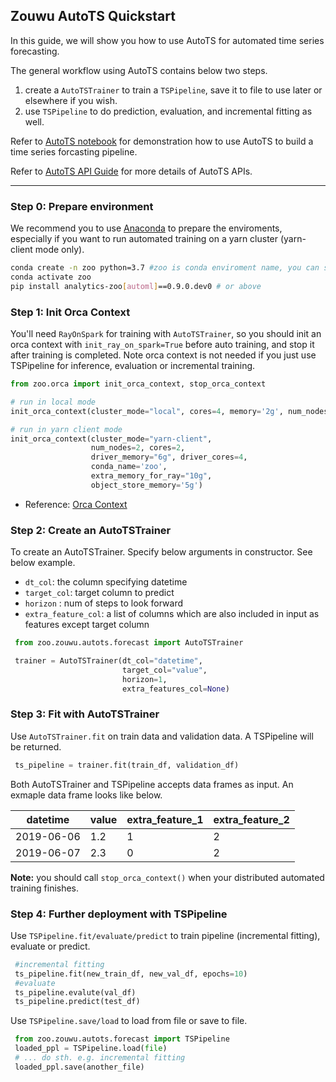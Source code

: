 ## Zouwu AutoTS Quickstart

In this guide, we will show you how to use AutoTS for automated time series forecasting.

The general workflow using AutoTS contains below two steps. 

1. create a `AutoTSTrainer` to train a `TSPipeline`, save it to file to use later or elsewhere if you wish.
2. use `TSPipeline` to do prediction, evaluation, and incremental fitting as well. 

Refer to [AutoTS notebook](https://github.com/intel-analytics/analytics-zoo/blob/master/pyzoo/zoo/zouwu/use-case/network_traffic/network_traffic_autots_forecasting.ipynb) for demonstration how to use AutoTS to build a time series forcasting pipeline. 

Refer to [AutoTS API Guide](https://analytics-zoo.github.io/master/#Zouwu/API/AutoTSTrainer/) for more details of AutoTS APIs.

---
### **Step 0: Prepare environment**
We recommend you to use [Anaconda](https://www.anaconda.com/distribution/#linux) to prepare the enviroments, especially if you want to run automated training on a yarn cluster (yarn-client mode only).
```bash
conda create -n zoo python=3.7 #zoo is conda enviroment name, you can set another name you like.
conda activate zoo
pip install analytics-zoo[automl]==0.9.0.dev0 # or above
```

### **Step 1: Init Orca Context**
You'll need ```RayOnSpark``` for training with ```AutoTSTrainer```, so you should init an orca context with `init_ray_on_spark=True` before auto training, and stop it after training is completed. Note orca context is not needed if you just use TSPipeline for inference, evaluation or incremental training. 
```python
from zoo.orca import init_orca_context, stop_orca_context

# run in local mode
init_orca_context(cluster_mode="local", cores=4, memory='2g', num_nodes=1, init_ray_on_spark=True)

# run in yarn client mode
init_orca_context(cluster_mode="yarn-client", 
                  num_nodes=2, cores=2, 
                  driver_memory="6g", driver_cores=4, 
                  conda_name='zoo', 
                  extra_memory_for_ray="10g", 
                  object_store_memory='5g')
```
* Reference: [Orca Context](https://analytics-zoo.github.io/master/#Orca/context/)

### **Step 2: Create an AutoTSTrainer**
To create an AutoTSTrainer. Specify below arguments in constructor. See below example.

* ```dt_col```: the column specifying datetime 
* ```target_col```: target column to predict
* ```horizon``` : num of steps to look forward 
* ```extra_feature_col```: a list of columns which are also included in input as features except target column

```python
 from zoo.zouwu.autots.forecast import AutoTSTrainer

 trainer = AutoTSTrainer(dt_col="datetime",
                         target_col="value",
                         horizon=1,
                         extra_features_col=None)

```
### **Step 3: Fit with AutoTSTrainer**

Use ```AutoTSTrainer.fit``` on train data and validation data. A TSPipeline will be returned. 

```python
 ts_pipeline = trainer.fit(train_df, validation_df)
```

Both AutoTSTrainer and TSPipeline accepts data frames as input. An exmaple data frame looks like below.

|datetime|value|extra_feature_1|extra_feature_2|
| --------|----- |---| ---|
|2019-06-06|1.2|1|2|
|2019-06-07|2.3|0|2|

**Note:** you should call `stop_orca_context()` when your distributed automated training finishes.

### **Step 4: Further deployment with TSPipeline**
Use ```TSPipeline.fit/evaluate/predict``` to train pipeline (incremental fitting), evaluate or predict. 
```python
 #incremental fitting
 ts_pipeline.fit(new_train_df, new_val_df, epochs=10)
 #evaluate
 ts_pipeline.evalute(val_df)
 ts_pipeline.predict(test_df) 

```

Use ```TSPipeline.save/load``` to load from file or save to file. 

```python
 from zoo.zouwu.autots.forecast import TSPipeline
 loaded_ppl = TSPipeline.load(file)
 # ... do sth. e.g. incremental fitting
 loaded_ppl.save(another_file)
```


